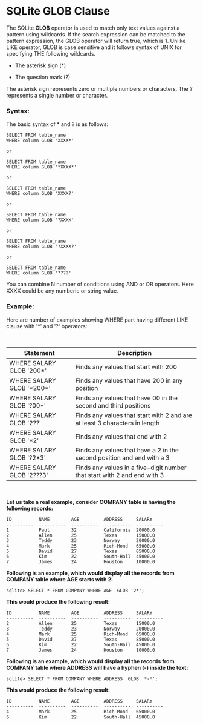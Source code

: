 **SQLite GLOB Clause**
======================

The SQLite **GLOB** operator is used to match only text values against a pattern
using wildcards. If the search expression can be matched to the pattern
expression, the GLOB operator will return true, which is 1. Unlike LIKE
operator, GLOB is case sensitive and it follows syntax of UNIX for specifying
THE following wildcards.

-   The asterisk sign (\*)

-   The question mark (?)

The asterisk sign represents zero or multiple numbers or characters. The ?
represents a single number or character.

### **Syntax:**

The basic syntax of \* and ? is as follows:

~~~~~~~~~~~~~~~~~~~~~~~~~~~~~~~~~~~~~~~~~~~~~~~~~~~~~~~~~~~~~~~~~~~~~~~~~~~~~~~~
SELECT FROM table_name
WHERE column GLOB 'XXXX*'
 
or
 
SELECT FROM table_name
WHERE column GLOB '*XXXX*'
 
or
 
SELECT FROM table_name
WHERE column GLOB 'XXXX?'
 
or
 
SELECT FROM table_name
WHERE column GLOB '?XXXX'
 
or
 
SELECT FROM table_name
WHERE column GLOB '?XXXX?'
 
or
 
SELECT FROM table_name
WHERE column GLOB '????'
~~~~~~~~~~~~~~~~~~~~~~~~~~~~~~~~~~~~~~~~~~~~~~~~~~~~~~~~~~~~~~~~~~~~~~~~~~~~~~~~

You can combine N number of conditions using AND or OR operators. Here XXXX
could be any numberic or string value.

### **Example:**

Here are number of examples showing WHERE part having different LIKE clause with
'\*' and '?' operators:

 

| **Statement**               | **Description**                                                            |
|-----------------------------|----------------------------------------------------------------------------|
| WHERE SALARY GLOB '200\*'   | Finds any values that start with 200                                       |
| WHERE SALARY GLOB '\*200\*' | Finds any values that have 200 in any position                             |
| WHERE SALARY GLOB '?00\*'   | Finds any values that have 00 in the second and third positions            |
| WHERE SALARY GLOB '2??'     | Finds any values that start with 2 and are at least 3 characters in length |
| WHERE SALARY GLOB '\*2'     | Finds any values that end with 2                                           |
| WHERE SALARY GLOB '?2\*3'   | Finds any values that have a 2 in the second position and end with a 3     |
| WHERE SALARY GLOB '2???3'   | Finds any values in a five-digit number that start with 2 and end with 3   |

 

**Let us take a real example, consider COMPANY table is having the following
records:**

~~~~~~~~~~~~~~~~~~~~~~~~~~~~~~~~~~~~~~~~~~~~~~~~~~~~~~~~~~~~~~~~~~~~~~~~~~~~~~~~
ID          NAME        AGE         ADDRESS     SALARY
----------  ----------  ----------  ----------  ----------
1           Paul        32          California  20000.0
2           Allen       25          Texas       15000.0
3           Teddy       23          Norway      20000.0
4           Mark        25          Rich-Mond   65000.0
5           David       27          Texas       85000.0
6           Kim         22          South-Hall  45000.0
7           James       24          Houston     10000.0
~~~~~~~~~~~~~~~~~~~~~~~~~~~~~~~~~~~~~~~~~~~~~~~~~~~~~~~~~~~~~~~~~~~~~~~~~~~~~~~~

**Following is an example, which would display all the records from COMPANY
table where AGE starts with 2:**

~~~~~~~~~~~~~~~~~~~~~~~~~~~~~~~~~~~~~~~~~~~~~~~~~~~~~~~~~~~~~~~~~~~~~~~~~~~~~~~~
sqlite> SELECT * FROM COMPANY WHERE AGE  GLOB '2*';
~~~~~~~~~~~~~~~~~~~~~~~~~~~~~~~~~~~~~~~~~~~~~~~~~~~~~~~~~~~~~~~~~~~~~~~~~~~~~~~~

**This would produce the following result:**

~~~~~~~~~~~~~~~~~~~~~~~~~~~~~~~~~~~~~~~~~~~~~~~~~~~~~~~~~~~~~~~~~~~~~~~~~~~~~~~~
ID          NAME        AGE         ADDRESS     SALARY
----------  ----------  ----------  ----------  ----------
2           Allen       25          Texas       15000.0
3           Teddy       23          Norway      20000.0
4           Mark        25          Rich-Mond   65000.0
5           David       27          Texas       85000.0
6           Kim         22          South-Hall  45000.0
7           James       24          Houston     10000.0
~~~~~~~~~~~~~~~~~~~~~~~~~~~~~~~~~~~~~~~~~~~~~~~~~~~~~~~~~~~~~~~~~~~~~~~~~~~~~~~~

**Following is an example, which would display all the records from COMPANY
table where ADDRESS will have a hyphen (-) inside the text:**

~~~~~~~~~~~~~~~~~~~~~~~~~~~~~~~~~~~~~~~~~~~~~~~~~~~~~~~~~~~~~~~~~~~~~~~~~~~~~~~~
sqlite> SELECT * FROM COMPANY WHERE ADDRESS  GLOB '*-*';
~~~~~~~~~~~~~~~~~~~~~~~~~~~~~~~~~~~~~~~~~~~~~~~~~~~~~~~~~~~~~~~~~~~~~~~~~~~~~~~~

**This would produce the following result:**

~~~~~~~~~~~~~~~~~~~~~~~~~~~~~~~~~~~~~~~~~~~~~~~~~~~~~~~~~~~~~~~~~~~~~~~~~~~~~~~~
ID          NAME        AGE         ADDRESS     SALARY
----------  ----------  ----------  ----------  ----------
4           Mark        25          Rich-Mond   65000.0
6           Kim         22          South-Hall  45000.0
~~~~~~~~~~~~~~~~~~~~~~~~~~~~~~~~~~~~~~~~~~~~~~~~~~~~~~~~~~~~~~~~~~~~~~~~~~~~~~~~
